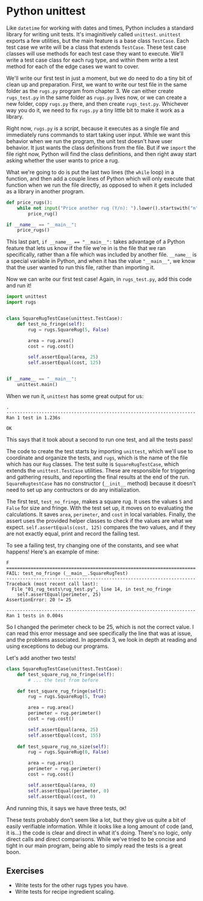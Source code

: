 # Python unittest

Like `datetime` for working with dates and times, Python includes a standard
library for writing unit tests. It's imaginitively called `unittest`. `unittest`
exports a few utilities, but the main feature is a base class `TestCase`. Each
test case we write will be a class that extends `TestCase`. These test case
classes will use methods for each test case they want to execute. We'll write a
test case class for each rug type, and within them write a test method for each
of the edge cases we want to cover.

We'll write our first test in just a moment, but we do need to do a tiny bit of
clean up and preparation. First, we want to write our test file in the same
folder as the `rugs.py` program from chapter 3. We can either create
`rugs_test.py` in the same folder as `rugs.py` lives now, or we can create a new
folder, copy `rugs.py` there, and then create `rugs_test.py`. Whichever way you
do it, we need to fix `rugs.py` a tiny little bit to make it work as a library.

Right now, `rugs.py` is a *script*, because it executes as a single file and
immediately runs commands to start taking user input. While we want this
behavior when we run the program, the unit test doesn't have user behavior. It
just wants the class definitions from the file. But if we `import` the file
right now, Python will find the class definitions, and then right away start
asking whether the user wants to price a rug.

What we're going to do is put the last two lines (the `while` loop) in a
function, and then add a couple lines of Python which will only execute that
function when we run the file directly, as opposed to when it gets included as a
library in another program.

```py
def price_rugs():
    while not input("Price another rug (Y/n): ").lower().startswith("n"):
        price_rug()

if __name__ == "__main__":
    price_rugs()
```

This last part, `if __name__ == "__main__":` takes advantage of a Python feature
that lets us know if the file we're in is the file that we ran specifically,
rather than a file which was included by another file. `__name__` is a special
variable in Python, and when it has the value `"__main__"`, we know that the
user wanted to run this file, rather than importing it.

Now we can write our first test case! Again, in `rugs_test.py`, add this code
and run it!

```py
import unittest
import rugs


class SquareRugTestCase(unittest.TestCase):
    def test_no_fringe(self):
        rug = rugs.SquareRug(5, False)

        area = rug.area()
        cost = rug.cost()

        self.assertEqual(area, 25)
        self.assertEqual(cost, 125)


if __name__ == "__main__":
    unittest.main()
```

When we run it, `unittest` has some great output for us:

```
.
----------------------------------------------------------------------
Ran 1 test in 1.236s

OK
```

This says that it took about a second to run one test, and all the tests pass!

The code to create the test starts by importing `unittest`, which we'll use to
coordinate and organize the tests, and `rugs`, which is the name of the file
which has our `Rug` classes. The test suite is `SquareRugTestCase`, which
extends the `unittest.TestCase` utilities. These are responsible for triggering
and gathering results, and reporting the final results at the end of the run.
`SquareRugtestCase` has no constructor (`__init__` method) because it doesn't
need to set up any contructors or do any initialization. 

The first test, `test_no_fringe`, makes a square rug. It uses the values `5` and
`False` for size and fringe. With the test set up, it moves on to evaluating the
calculations. It saves `area`, `perimeter`, and `cost` in local variables.
Finally, the assert uses the provided helper classes to check if the values are
what we expect. `self.assertEquals(cost, 125)` compares the two values, and if
they are not exactly equal, print and record the failing test.

To see a failing test, try changing one of the constants, and see what happens!
Here's an example of mine:

```
F
======================================================================
FAIL: test_no_fringe (__main__.SquareRugTest)
----------------------------------------------------------------------
Traceback (most recent call last):
  File "01_rug_tests\rug_test.py", line 14, in test_no_fringe
    self.assertEqual(perimeter, 25)
AssertionError: 20 != 25

----------------------------------------------------------------------
Ran 1 tests in 0.004s
```

So I changed the perimeter check to be 25, which is not the correct value. I can
read this error message and see specifically the line that was at issue, and the
problems associated. In appendix 3, we look in depth at reading and using
exceptions to debug our programs.

Let's add another two tests!

```py
class SquareRugTestCase(unittest.TestCase):
    def test_square_rug_no_fringe(self):
        # ... the test from before

    def test_square_rug_fringe(self):
        rug = rugs.SquareRug(5, True)

        area = rug.area()
        perimeter = rug.perimeter()
        cost = rug.cost()

        self.assertEqual(area, 25)
        self.assertEqual(cost, 155)
    
    def test_square_rug_no_size(self):
        rug = rugs.SquareRug(0, False)

        area = rug.area()
        perimeter = rug.perimeter()
        cost = rug.cost()

        self.assertEqual(area, 0)
        self.assertEqual(perimeter, 0)
        self.assertEqual(cost, 0)
```

And running this, it says we have three tests, `OK`!

These tests probably don't seem like a lot, but they give us quite a bit of
easily verifiable information. While it looks like a long amount of code (and,
it is...) the code is clear and direct in what it's doing. There's no logic,
only direct calls and direct comparisons. While we've tried to be concise and
tight in our main program, being able to simply read the tests is a great boon.

## Exercises

*   Write tests for the other rugs types you have.
*   Write tests for recipe ingredient scaling.
